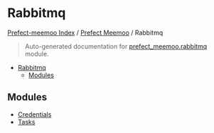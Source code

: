 # Rabbitmq

[Prefect-meemoo Index](../../README.md#prefect-meemoo-index) / [Prefect Meemoo](../index.md#prefect-meemoo) / Rabbitmq

> Auto-generated documentation for [prefect_meemoo.rabbitmq](../../../prefect_meemoo/rabbitmq/__init__.py) module.

- [Rabbitmq](#rabbitmq)
  - [Modules](#modules)

## Modules

- [Credentials](./credentials.md)
- [Tasks](./tasks.md)